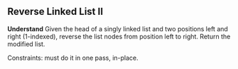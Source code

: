 ## Reverse Linked List II
**Understand**
Given the head of a singly linked list and two positions left and right (1-indexed), reverse the list nodes from position left to right. Return the modified list.

Constraints: must do it in one pass, in-place.